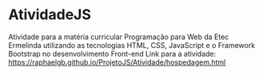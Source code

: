 # AtividadeJS

Atividade para a matéria curricular Programação para Web da Etec Ermelinda utilizando as tecnologias HTML, CSS, JavaScript e o Framework Bootstrap no desenvolvimento Front-end
Link para a atividade: https://raphaelgb.github.io/ProjetoJS/Atividade/hospedagem.html
